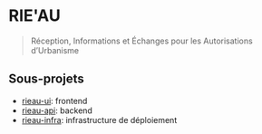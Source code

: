 # RIE'AU

> Réception, Informations et Échanges pour les Autorisations d’Urbanisme

## Sous-projets

- [rieau-ui](https://github.com/MTES-MCT/rieau-ui): frontend
- [rieau-api](https://github.com/MTES-MCT/rieau-api): backend
- [rieau-infra](https://github.com/MTES-MCT/rieau-infra): infrastructure de déploiement
